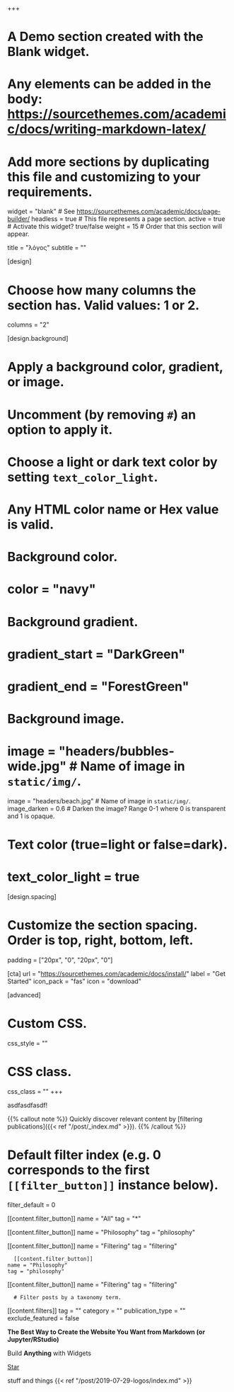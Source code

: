 +++
# A Demo section created with the Blank widget.
# Any elements can be added in the body: https://sourcethemes.com/academic/docs/writing-markdown-latex/
# Add more sections by duplicating this file and customizing to your requirements.

widget = "blank"  # See https://sourcethemes.com/academic/docs/page-builder/
headless = true  # This file represents a page section.
active = true  # Activate this widget? true/false
weight = 15  # Order that this section will appear.

title = "λόγος"
subtitle = ""

[design]
  # Choose how many columns the section has. Valid values: 1 or 2.
  columns = "2"

[design.background]
  # Apply a background color, gradient, or image.
  #   Uncomment (by removing `#`) an option to apply it.
  #   Choose a light or dark text color by setting `text_color_light`.
  #   Any HTML color name or Hex value is valid.

  # Background color.
  # color = "navy"

  # Background gradient.
  # gradient_start = "DarkGreen"
  # gradient_end = "ForestGreen"

  # Background image.
  # image = "headers/bubbles-wide.jpg"  # Name of image in `static/img/`.
  image = "headers/beach.jpg"  # Name of image in `static/img/`.
  image_darken = 0.6  # Darken the image? Range 0-1 where 0 is transparent and 1 is opaque.

  # Text color (true=light or false=dark).
  # text_color_light = true

[design.spacing]
  # Customize the section spacing. Order is top, right, bottom, left.
  padding = ["20px", "0", "20px", "0"]

[cta]
  url = "https://sourcethemes.com/academic/docs/install/"
  label = "Get Started"
  icon_pack = "fas"
  icon = "download"

[advanced]
 # Custom CSS.
 css_style = ""

 # CSS class.
 css_class = ""
+++

asdfasdfasdf!

{{% callout note %}}
Quickly discover relevant content by [filtering publications]({{< ref "/post/_index.md" >}}).
{{% /callout %}}

  # Default filter index (e.g. 0 corresponds to the first `[[filter_button]]` instance below).
  filter_default = 0

  [[content.filter_button]]
    name = "All"
    tag = "*"

  [[content.filter_button]]
    name = "Philosophy"
    tag = "philosophy"

  [[content.filter_button]]
    name = "Filtering"
    tag = "filtering"

      [[content.filter_button]]
    name = "Philosophy"
    tag = "philosophy"

  [[content.filter_button]]
    name = "Filtering"
    tag = "filtering"


      # Filter posts by a taxonomy term.
  [[content.filters]]
    tag = ""
    category = ""
    publication_type = ""
    exclude_featured = false




**The Best Way to Create the Website You Want from Markdown (or Jupyter/RStudio)**

Build **Anything** with Widgets

<span style="text-shadow: none;"><a class="github-button" href="https://github.com/gcushen/hugo-academic" data-icon="octicon-star" data-size="large" data-show-count="true" aria-label="Star this on GitHub">Star</a><script async defer src="https://buttons.github.io/buttons.js"></script></span>

stuff and things {{< ref "/post/2019-07-29-logos/index.md" >}}
